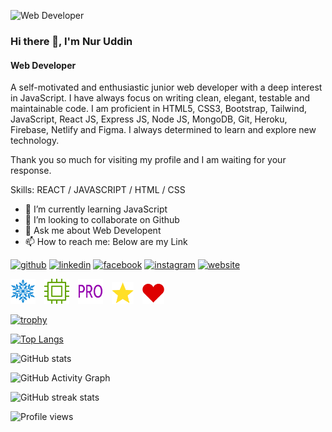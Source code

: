 ![Web Developer](https://media-exp2.licdn.com/dms/image/C4D16AQEckp2DLECn7A/profile-displaybackgroundimage-shrink_200_800/0/1654683663522?e=1661385600&v=beta&t=V0zTjbz2LlJo49eMfP7KUWFxJIktBRLR02sPu2EOsJw)

### Hi there 👋, I'm Nur Uddin
#### Web Developer


A self-motivated and enthusiastic junior web developer with a deep interest in JavaScript. I have always focus on writing clean, elegant, testable and maintainable code. I am proficient in HTML5, CSS3, Bootstrap, Tailwind, JavaScript, React JS, Express JS, Node JS, MongoDB, Git, Heroku, Firebase, Netlify and Figma. I always determined to learn and explore new technology. 

Thank you so much for visiting my profile and I am waiting for your response.

Skills: REACT / JAVASCRIPT / HTML / CSS

- 🌱 I’m currently learning JavaScript 
- 👯 I’m looking to collaborate on Github 
- 💬 Ask me about Web Developent 
- 📫 How to reach me: Below are my Link 


[<img src='https://cdn.jsdelivr.net/npm/simple-icons@3.0.1/icons/github.svg' alt='github' height='40'>](https://github.com/Nuruddin43)  [<img src='https://cdn.jsdelivr.net/npm/simple-icons@3.0.1/icons/linkedin.svg' alt='linkedin' height='40'>](https://www.linkedin.com/in/https://www.linkedin.com/in/nur-uddin-b3567a177//)  [<img src='https://cdn.jsdelivr.net/npm/simple-icons@3.0.1/icons/facebook.svg' alt='facebook' height='40'>](https://www.facebook.com/https://www.facebook.com/nur.uddin.39948856)  [<img src='https://cdn.jsdelivr.net/npm/simple-icons@3.0.1/icons/instagram.svg' alt='instagram' height='40'>](https://www.instagram.com/https://www.instagram.com/nur_uddin9243/?hl=en/)  [<img src='https://cdn.jsdelivr.net/npm/simple-icons@3.0.1/icons/icloud.svg' alt='website' height='40'>](https://nur-uddin9243.netlify.app/)  

<a href='https://archiveprogram.github.com/'><img src='https://raw.githubusercontent.com/acervenky/animated-github-badges/master/assets/acbadge.gif' width='40' height='40'></a> <a href='https://docs.github.com/en/developers'><img src='https://raw.githubusercontent.com/acervenky/animated-github-badges/master/assets/devbadge.gif' width='40' height='40'></a> <a href='https://github.com/pricing'><img src='https://raw.githubusercontent.com/acervenky/animated-github-badges/master/assets/pro.gif' width='40' height='40'></a> <a href='https://stars.github.com/'><img src='https://raw.githubusercontent.com/acervenky/animated-github-badges/master/assets/starbadge.gif' width='35' height='35'></a> <a href='https://docs.github.com/en/github/supporting-the-open-source-community-with-github-sponsors'><img src='https://raw.githubusercontent.com/acervenky/animated-github-badges/master/assets/sponsorbadge.gif' width='35' height='35'></a> 

[![trophy](https://github-profile-trophy.vercel.app/?username=Nuruddin43)](https://github.com/ryo-ma/github-profile-trophy)

[![Top Langs](https://github-readme-stats.vercel.app/api/top-langs/?username=Nuruddin43)](https://github.com/anuraghazra/github-readme-stats)

![GitHub stats](https://github-readme-stats.vercel.app/api?Nuruddin43=anuraghazra&theme=jolly&show_icons=true)  

![GitHub Activity Graph](https://activity-graph.herokuapp.com/graph?username=Nuruddin43)  

![GitHub streak stats](https://github-readme-streak-stats.herokuapp.com/?user=Nuruddin43)  

![Profile views](https://gpvc.arturio.dev/Nuruddin43)  
